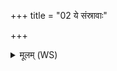 +++
title = "02 ये संस्रावाः"

+++
<details><summary>मूलम् (WS)</summary>

ये संस्रावाः संस्रवन्ति क्षीरस्य चोदकस्य च ।  
तेभिर्मे सर्वैः संस्रावैर्धनं सं स्रावयामसि ॥ २ ॥
</details>